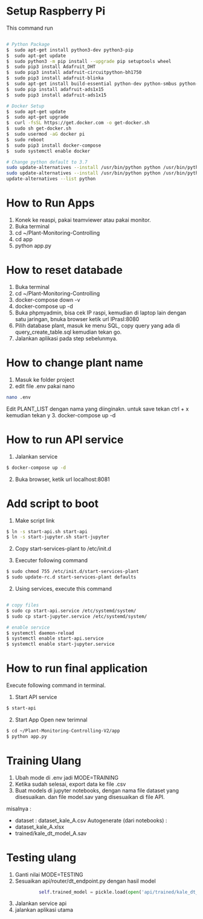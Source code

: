 # Setup Raspberry Pi
This command run 
```bash

# Python Package
$  sudo apt-get install python3-dev python3-pip
$  sudo apt-get update
$  sudo python3 -m pip install --upgrade pip setuptools wheel
$  sudo pip3 install Adafruit_DHT
$  sudo pip3 install adafruit-circuitpython-bh1750
$  sudo pip3 install adafruit-blinka
$  sudo apt-get install build-essential python-dev python-smbus python-pip
$  sudo pip install adafruit-ads1x15
$  sudo pip3 install adafruit-ads1x15

# Docker Setup
$  sudo apt-get update
$  sudo apt-get upgrade
$  curl -fsSL https://get.docker.com -o get-docker.sh
$  sudo sh get-docker.sh
$  sudo usermod -aG docker pi
$  sudo reboot
$  sudo pip3 install docker-compose
$  sudo systemctl enable docker

# Change python default to 3.7
sudo update-alternatives --install /usr/bin/python python /usr/bin/python3.7 2
sudo update-alternatives --install /usr/bin/python python /usr/bin/python2.7 1
update-alternatives --list python
```

# How to Run Apps
1. Konek ke reaspi, pakai teamviewer atau pakai monitor.
2. Buka terminal
3. cd ~/Plant-Monitoring-Controlling
4. cd app
5. python app.py

# How to reset databade
1. Buka terminal 
2. cd ~/Plant-Monitoring-Controlling
3. docker-compose down -v
4. docker-compose up -d
5. Buka phpmyadmin, bisa  cek IP raspi, kemudian di laptop lain dengan satu jaringan, bnuka browser 
ketik url IPrasI:8080
6. Pilih database plant, masuk ke menu SQL, copy query yang ada di query_create_table.sql
 kemudian tekan go.
7. Jalankan aplikasi pada step sebelunmya.

# How to change plant name
1. Masuk ke folder project
2. edit file .env pakai nano
```bash
nano .env
```
Edit PLANT_LIST dengan nama yang diinginakn.
untuk save tekan ctrl + x kemudian tekan y
3. docker-compose up -d


# How to run API service
1. Jalankan service
```bash
$ docker-compose up -d
```
2. Buka browser, ketik url localhost:8081

# Add script to boot
1. Make script link 
``` bash
$ ln -s start-api.sh start-api
$ ln -s start-jupyter.sh start-jupyter
```
2. Copy start-services-plant to /etc/init.d

3. Executer following command
```bash 
$ sudo chmod 755 /etc/init.d/start-services-plant
$ sudo update-rc.d start-services-plant defaults 
```
2. Using services, execute this command
```bash

# copy files
$ sudo cp start-api.service /etc/systemd/system/
$ sudo cp start-jupyter.service /etc/systemd/system/

# enable service
$ systemctl daemon-reload
$ systemctl enable start-api.service
$ systemctl enable start-jupyter.service

```


# How to run final application
Execute following command in terminal.
1. Start API service
```bash
$ start-api
```

2. Start App
Open new terimnal
```bash
$ cd ~/Plant-Monitoring-Controlling-V2/app
$ python app.py
```

# Training Ulang
1. Ubah mode di .env jadi  MODE=TRAINING
2. Ketika sudah selesai, export data ke file .csv
3. Buat models di jupyter notebooks, dengan nama file dataset yang disesuaikan. dan file model.sav yang disesuaikan di file API. 

misalnya :
  * dataset : dataset_kale_A.csv
Autogenerate (dari notebooks) :
  * dataset_kale_A.xlsx 
  * trained/kale_dt_model_A.sav

# Testing ulang
1. Ganti nilai MODE=TESTING
2. Sesuaikan api/router/dt_endpoint.py dengan hasil model
```python
            self.trained_model = pickle.load(open('api/trained/kale_dt_model_2.sav', 'rb'))
```
3. Jalankan service api
4. jalankan aplikasi utama


